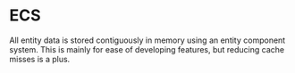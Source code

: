 # ECS

All entity data is stored contiguously in memory using an entity component system.
This is mainly for ease of developing features, but reducing cache misses is a plus.